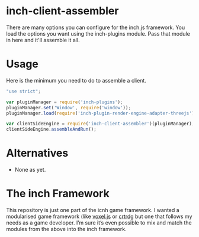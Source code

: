 # inch-client-assembler
There are many options you can configure for the inch.js framework. You load the options you want using the inch-plugins module. Pass that module in here and it'll assemble it all.

# Usage
Here is the minimum you need to do to assemble a client.

```javascript
"use strict";

var pluginManager = require('inch-plugins');
pluginManager.set('Window', require('window'));
pluginManager.load(require('inch-plugin-render-engine-adapter-threejs'));

var clientSideEngine = require('inch-client-assembler')(pluginManager);
clientSideEngine.assembleAndRun();
```

# Alternatives
- None as yet.

# The inch Framework
This repository is just one part of the icnh game framework. I wanted a modularised game framework (like [voxel.js](http://voxeljs.com) or [crtrdg](http://crtrdg.com/) but one that follows my needs as a game developer. I’m sure it’s even possible to mix and match the modules from the above into the inch framework.